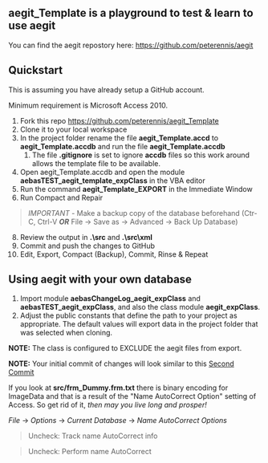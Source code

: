 ## aegit_Template is a playground to test & learn to use aegit
You can find the aegit repostory here: https://github.com/peterennis/aegit

## Quickstart

This is assuming you have already setup a GitHub account.

Minimum requirement is Microsoft Access 2010.

1. Fork this repo https://github.com/peterennis/aegit_Template
2. Clone it to your local workspace
3. In the project folder rename the file **aegit_Template.accd** to **aegit_Template.accdb** and run the file **aegit_Template.accdb**
	1. The file **.gitignore** is set to ignore **accdb** files so this work around allows the template file to be available.
4. Open aegit_Template.accdb and open the module **aebasTEST_aegit_template_expClass** in the VBA editor
5. Run the command **aegit_Template_EXPORT** in the Immediate Window
7. Run Compact and Repair
> *IMPORTANT* - Make a backup copy of the database beforehand (Ctr-C, Ctrl-V ***OR*** File -> Save as -> Advanced -> Back Up Database)
8. Review the output in **.\src** and **.\src\xml**
9. Commit and push the changes to GitHub
10. Edit, Export, Compact (Backup), Commit, Rinse & Repeat

## Using aegit with your own database

1. Import module **aebasChangeLog_aegit_expClass** and **aebasTEST_aegit_expClass**, and also the class module **aegit_expClass**. 
2. Adjust the public constants that define the path to your project as appropriate. The default values will export data in the project folder that was selected when cloning.

**NOTE:** The class is configured to EXCLUDE the aegit files from export.
  
**NOTE:** Your initial commit of changes will look similar to this
[Second Commit](https://github.com/peterennis/aegit_Template/commit/dd71ff55a71372abcbeadec7ce250f09ff4ad6bd)

If you look at **src/frm_Dummy.frm.txt** there is binary encoding for ImageData
and that is a result of the "Name AutoCorrect Option" setting of Access. So get
rid of it, *then may you live long and prosper!*

*File* -> *Options* -> *Current Database* -> *Name AutoCorrect Options*

>Uncheck: Track name AutoCorrect info

>Uncheck: Perform name AutoCorrect

